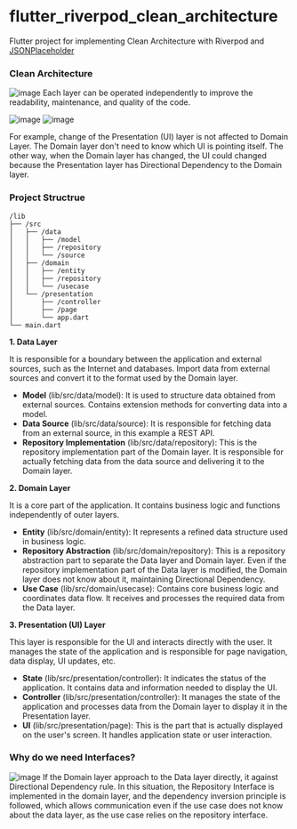 # flutter_riverpod_clean_architecture

Flutter project for implementing Clean Architecture with Riverpod and [JSONPlaceholder](https://jsonplaceholder.typicode.com/) 

### Clean Architecture
![image](https://github.com/ParrottKim/flutter_riverpod_clean_architecture/assets/83802425/3540b26f-150e-4821-be91-68089f16b3ff)
Each layer can be operated independently to improve the readability, maintenance, and quality of the code.

![image](https://github.com/ParrottKim/flutter_riverpod_clean_architecture/assets/83802425/1f3c7e33-e7ed-4fa8-8cda-7718bb30df31)
![image](https://github.com/ParrottKim/flutter_riverpod_clean_architecture/assets/83802425/8b4f841b-facf-41df-b513-088d715c821e)

For example, change of the Presentation (UI) layer is not affected to Domain Layer. The Domain layer don't need to know which UI is pointing itself. The other way, when the Domain layer has changed, the UI could changed because the Presentation layer has Directional Dependency to the Domain layer.

### Project Structrue
```
/lib
├── /src
│   ├── /data
│   │   ├── /model
│   │   ├── /repository
│   │   └── /source
│   ├── /domain
│   │   ├── /entity
│   │   ├── /repository
│   │   └── /usecase
│   └── /presentation
│       ├── /controller
│       ├── /page
│       └── app.dart
└── main.dart
```
**1. Data Layer**

It is responsible for a boundary between the application and external sources, such as the Internet and databases. Import data from external sources and convert it to the format used by the Domain layer.
  - **Model** (lib/src/data/model): It is used to structure data obtained from external sources. Contains extension methods for converting data into a model.
  - **Data Source** (lib/src/data/source): It is responsible for fetching data from an external source, in this example a REST API.
  - **Repository Implementation** (lib/src/data/repository): This is the repository implementation part of the Domain layer. It is responsible for actually fetching data from the data source and delivering it to the Domain layer.

**2. Domain Layer**

It is a core part of the application. It contains business logic and functions independently of outer layers.
  - **Entity** (lib/src/domain/entity): It represents a refined data structure used in business logic.
  - **Repository Abstraction** (lib/src/domain/repository): This is a repository abstraction part to separate the Data layer and Domain layer. Even if the repository implementation part of the Data layer is modified, the Domain layer does not know about it, maintaining Directional Dependency.
  - **Use Case** (lib/src/domain/usecase): Contains core business logic and coordinates data flow. It receives and processes the required data from the Data layer.

**3. Presentation (UI) Layer**

This layer is responsible for the UI and interacts directly with the user. It manages the state of the application and is responsible for page navigation, data display, UI updates, etc.
  - **State** (lib/src/presentation/controller): It indicates the status of the application. It contains data and information needed to display the UI.
  - **Controller** (lib/src/presentation/controller): It manages the state of the application and processes data from the Domain layer to display it in the Presentation layer.
  - **UI** (lib/src/presentation/page): This is the part that is actually displayed on the user's screen. It handles application state or user interaction.

### Why do we need Interfaces?
![image](https://github.com/ParrottKim/flutter_riverpod_clean_architecture/assets/83802425/579033c2-cfca-4e34-9d78-596c04d62a96)
If the Domain layer approach to the Data layer directly, it against Directional Dependency rule.
In this situation, the Repository Interface is implemented in the domain layer, and the dependency inversion principle is followed, which allows communication even if the use case does not know about the data layer, as the use case relies on the repository interface.
